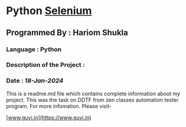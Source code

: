 # Python [Selenium](https://www.selenium.dev/)
## Programmed By : Hariom Shukla
### Language : Python
### Description of the Project :
### Date : *18-Jan-2024*
This is a readme.md file which contains complete information about my project.
This was the task on DDTF from zen classes automation tester program.
For more infomation. Please visit-

[www.guvi.in](https://www.guvi.in)
